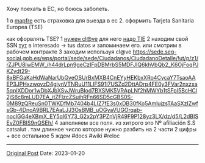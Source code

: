 Хочу поехать в ЕС, но боюсь заболеть. 

1 в [mapfre](496.md) есть страховка для выезда в ес
2. оформить Tarjeta Sanitaria Europea (TSE)

как офорвлять TSE?
1 [нужен cl@ve](865.md) для него [надо TIE](463.md)
2 находим свой SSN [тут](https://sede-tu.seg-social.gob.es/wps/portal/tussR/tuss/Login/!ut/p/z1/04_Sj9CPykssy0xPLMnMz0vMAfIjo8zi_QwdXQ09gg0C3EO8nA0CPbzMQr2dPQ2NAk31wwkpiAJKG-AAjgZA_VFgJThMCDYzgyrAY0ZBboRBpqOiIgCNEBoU/dz/d5/L2dBISEvZ0FBIS9nQSEh/) в interesado -> tus datos  и запоминаем его. или смотрим в рабочем контракте
3 заходим используя cl@ve https://sede.seg-social.gob.es/wps/portal/sede/sede/Ciudadanos/CiudadanoDetalle/!ut/p/z1/rZJPU8IwEMW_ih44drLpn9geCzIFpDBMrbS5MDFJIQ6khVbQb2_K6OjFoqPJKZvdt29-8xBFGaKaHdWaNarUbGveOSUrBxMXB4CnEYyHEKbxXRo4CycaY7TsaoAAEP3JPHxzwovzD4giynVTNRuU11LIFS91I7USZd2DttADrp4FE0y3FVar2nxzxa5qplXDDor1wDbXJbXSvJWruBIod7BXSMK5VRApLNf2hMWYb1tSFpI5BcHCl2jS6c8mLUD7EA_itZFlzcZSuihRFn66SD5cGBS0S-0M89zQReuSn0TWKDfMb7404b4LIZ7fE3s0xDB30fKo5AmlujzsTAaSXzIZwfsGb-4DnoA9BRL7EAaLJJ3OsBMB_uOGyaVUGOrqab-noclGG4eXBmX_EY5ql6Y73_G2x2pY3PZnVjR49F9P128yz3LX/dz/d5/L2dBISEvZ0FBIS9nQSEh/
4 заполняем все поля. из хитрого это Nº afiliación S.S catsalut . там длинное число которое нужно разбить на 2 части 2 цифры + все остальное
5 ждем #docs #wiki #reloc

---
[Original Post](https://t.me/lev2tarragona/867)
Date: 2023-01-20
